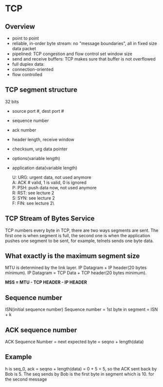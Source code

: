 # TCP

## Overview
* point to point
* reliable, in-order byte stream: no "message boundaries", all in fixed size data packet
* pipelined: TCP congestion and flow control set window size
* send and receive buffers: TCP makes sure that buffer is not overflowed
* full duplex data:
* connection-oriented
* flow controlled

## TCP segment structure
32 bits
* source port #, dest port #
* sequence number
* ack number
* header length, receive window
* checksum, urg data pointer
* options(variable length)
* application data(variable length)

    U: URG: urgent data, not used anymore\
    A: ACK # valid, 1 is valid, 0 is ignored\
    P: PSH: push data now, not used anymore\
    R: RST: see lecture 2\
    S: SYN: see lecture 2\
    F: FIN: see lecture 2\

## TCP Stream of Bytes Service
TCP numbers every byte in TCP, there are two ways segments are sent. The first one is when segment is full, the second one is when the application pushes one segment to be sent, for example, telnets sends one byte data.

## What exactly is the maximum segment size
MTU is determined by the link layer. IP Datagram + IP header(20 bytes minimum). IP Datagram = TCP Data + TCP header(20 bytes minimum). 

**MSS = MTU - TCP HEADER - IP HEADER**

## Sequence number
ISN(initial sequence number)
Sequence number = 1st byte in segment = ISN + k

## ACK sequence number
ACK Sequence Number = next expected byte = seqno + length(data)

## Example
h is seq_0, ack = seqno + length(data) = 0 + 5 = 5, so the ACK sent back by Bob is 5. The seq sends by Bob is the first byte in segment which is 10. for the second message



